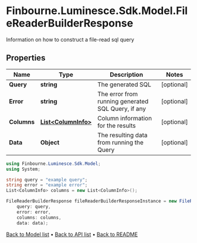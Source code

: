 # Finbourne.Luminesce.Sdk.Model.FileReaderBuilderResponse
Information on how to construct a file-read sql query

## Properties

Name | Type | Description | Notes
------------ | ------------- | ------------- | -------------
**Query** | **string** | The generated SQL | [optional] 
**Error** | **string** | The error from running generated SQL Query, if any | [optional] 
**Columns** | [**List&lt;ColumnInfo&gt;**](ColumnInfo.md) | Column information for the results | [optional] 
**Data** | **Object** | The resulting data from running the Query | [optional] 

```csharp
using Finbourne.Luminesce.Sdk.Model;
using System;

string query = "example query";
string error = "example error";
List<ColumnInfo> columns = new List<ColumnInfo>();

FileReaderBuilderResponse fileReaderBuilderResponseInstance = new FileReaderBuilderResponse(
    query: query,
    error: error,
    columns: columns,
    data: data);
```

[Back to Model list](../README.md#documentation-for-models) &#8226; [Back to API list](../README.md#documentation-for-api-endpoints) &#8226; [Back to README](../README.md)
